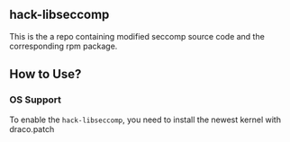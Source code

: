 ## hack-libseccomp

This is the a repo containing modified seccomp source code and the corresponding rpm package.


## How to Use?

### OS Support

To enable the `hack-libseccomp`, you need to install the newest kernel with draco.patch


### 
